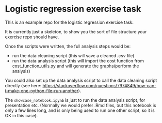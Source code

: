 # Logistic regression exercise task

This is an example repo for the logistic regression exercise task.

It is currently just a skeleton, to show you the sort of file structure your 
exercise repo should have.

Once the scripts were written, the full analysis steps would be:

- run the data cleaning script (this will save a cleaned .csv file)
- run the data analysis script (this will import the cost function from
  cost_function_utils.py and will generate the graphs/perform the analysis)

You could also set up the data analysis script to call the data cleaning script
directly (see here: https://stackoverflow.com/questions/7974849/how-can-i-make-one-python-file-run-another).

The `showcase_notebook.ipynb` is just to run the data analysis script, for
presentation etc. (Normally we would prefer .Rmd files, but this notebook
is only a few lines long, and is only being used to run one other script, so it
is OK in this case).